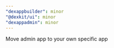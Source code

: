 ```yaml
---
"dexappbuilder": minor
"@dexkit/ui": minor
"dexappadmin": minor
---
```


Move admin app to your own specific app
